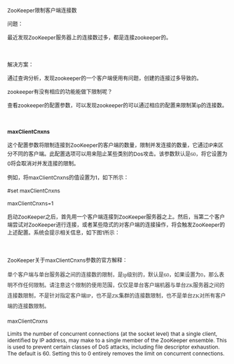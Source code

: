 <p><span style="font-size:12px;">ZooKeeper限制客户端连接数</span></p>
<p><span style="font-size:12px;">问题：</span></p>
<p><span style="font-size:12px;">最近发现ZooKeeper服务器上的连接数过多，都是连接zookeeper的。</span></p>
<p><br></p>
<p><span style="font-size:12px;">解决方案：</span></p>
<p><span style="font-size:12px;">通过查询分析，发现zookeeper的一个客户端使用有问题，创建的连接过多导致的。</span></p>
<p><span style="font-size:12px;">zookeeper有没有相应的功能能做下限制呢？</span></p>
<p><span style="font-size:12px;">查看zookeeper的配置参数，可以发现zookeeper的可以通过相应的配置来限制某ip的连接数。</span></p>
<p><br></p>
<p><span style="font-size:12px;"><strong>maxClientCnxns</strong></span></p>
<p><span style="font-size:12px;"><span style="font-size:12px;text-indent:28px;font-family:'宋体';">这个配置参数将限制连接到</span><span style="font-size:12px;text-indent:28px;">ZooKeeper</span><span style="font-size:12px;text-indent:28px;font-family:'宋体';">的客户端的数量，限制并发连接的数量，它通过</span><span style="font-size:12px;text-indent:28px;">IP</span><span style="font-size:12px;text-indent:28px;font-family:'宋体';">来区分不同的客户端。此配置选项可以用来阻止某些类别的</span><span style="font-size:12px;text-indent:28px;">Dos</span><span style="font-size:12px;text-indent:28px;font-family:'宋体';">攻击。该参数<span style="color:rgb(44,44,44);font-family:'Comic Sans MS';font-size:12px;line-height:24px;background-color:rgb(255,255,255);">默认是60，</span>将它设置为</span><span style="font-size:12px;text-indent:28px;">0</span><span style="font-size:12px;text-indent:28px;font-family:'宋体';">将会取消对并发连接的限制。</span></span></p>
<p><span style="font-size:12px;"><span style="font-size:12px;text-indent:28px;font-family:'宋体';">例如，将</span><span style="font-size:12px;text-indent:28px;">maxClientCnxns</span><span style="font-size:12px;text-indent:28px;font-family:'宋体';">的值设置为</span><span style="font-size:12px;text-indent:28px;">1</span><span style="font-size:12px;text-indent:28px;font-family:'宋体';">，如下所示：</span></span></p>
<p><span style="font-size:12px;">#set maxClientCnxns</span></p>
<p><span style="font-size:12px;">maxClientCnxns=1</span></p>
<p><span style="font-size:12px;"><span style="font-size:12px;text-indent:28px;font-family:'宋体';">启动</span><span style="font-size:12px;text-indent:28px;">ZooKeeper</span><span style="font-size:12px;text-indent:28px;font-family:'宋体';">之后，首先用一个客户端连接到</span><span style="font-size:12px;text-indent:28px;">ZooKeeper</span><span style="font-size:12px;text-indent:28px;font-family:'宋体';">服务器之上。然后，当第二个客户端尝试对</span><span style="font-size:12px;text-indent:28px;">ZooKeeper</span><span style="font-size:12px;text-indent:28px;font-family:'宋体';">进行连接，或者某些隐式的对客户端的连接操作，将会触发</span><span style="font-size:12px;text-indent:28px;">ZooKeeper</span><span style="font-size:12px;text-indent:28px;font-family:'宋体';">的上述配置。系统会提示相关信息，如下图</span><span style="font-size:12px;text-indent:28px;">1</span><span style="font-size:12px;text-indent:28px;font-family:'宋体';">所示：</span></span><img onload="if(this.width>650) this.width=650;" src="http://hi.csdn.net/attachment/201102/15/0_1297729063oO51.gif" alt="" style="text-align:center;text-indent:28px;"></p>
<p><br></p>
<p><span style="font-size:12px;">ZooKeeper关于maxClientCnxns参数的官方解释：</span></p>
<p><span style="color:rgb(44,44,44);font-family:'Comic Sans MS';line-height:24px;font-size:12px;background-color:rgb(255,255,255);">单个客户端与单台服务器之间的连接数的限制，是ip级别的，默认是60，如果设置为0，那么表明不作任何限制。请注意这个限制的使用范围，仅仅是单台客户端机器与单台ZK服务器之间的连接数限制，不是针对指定客户端IP，也不是ZK集群的连接数限制，也不是单台ZK对所有客户端的连接数限制。</span></p>
<p><span style="font-size:12px;">maxClientCnxns</span></p>
<p><span style="font-size:12px;">Limits the number of concurrent connections (at the socket level) that a single client, identified by IP address, may make to a single member of the ZooKeeper ensemble. This is used to prevent certain classes of DoS attacks, including file descriptor exhaustion. The default is 60. Setting this to 0 entirely removes the limit on concurrent connections.</span></p>
<p><span style="color:rgb(44,44,44);font-family:'Comic Sans MS';line-height:24px;font-size:12px;background-color:rgb(255,255,255);"><br></span></p>
